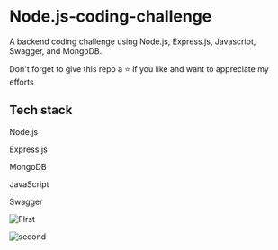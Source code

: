 
# Node.js-coding-challenge
A backend coding challenge using Node.js, Express.js, Javascript, Swagger, and MongoDB.

Don't forget to give this repo a ⭐ if you like and want to appreciate my efforts

## Tech stack
Node.js

Express.js

MongoDB

JavaScript

Swagger


![FIrst](https://user-images.githubusercontent.com/63356649/127726433-0a521fed-dbfc-4bc6-871c-e78f3198b5d8.JPG)

![second](https://user-images.githubusercontent.com/63356649/127726465-ffb3ed94-6d0e-495e-96f7-1c1dc4fd6221.JPG)
